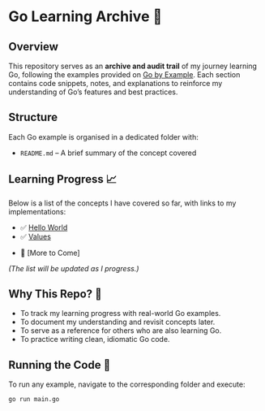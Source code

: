 # Go Learning Archive 📜

## Overview

This repository serves as an **archive and audit trail** of my journey learning Go, following the examples provided on [Go by Example](https://gobyexample.com/). Each section contains code snippets, notes, and explanations to reinforce my understanding of Go’s features and best practices.

## Structure

Each Go example is organised in a dedicated folder with:

- `README.md` – A brief summary of the concept covered

## Learning Progress 📈

Below is a list of the concepts I have covered so far, with links to my implementations:

- ✅ [Hello World](tutorial/1-hello-world.go/)
- ✅ [Values](tutorial/2-values.go/)
<!--

2. ✅ [Variables](tutorial/03-variables/)
3. ✅ [Constants](tutorial/04-constants/)
4. ✅ [For Loop](tutorial/05-for/)
5. ✅ [If/Else](tutorial/06-if-else/)
6. ✅ [Switch](tutorial/07-switch/)
7. ✅ [Arrays](tutorial/08-arrays/)
8. ✅ [Slices](tutorial/09-slices/)
9. ✅ [Maps](tutorial/10-maps/) -->

- 🔄 [More to Come]

_(The list will be updated as I progress.)_

## Why This Repo? 🤔

- To track my learning progress with real-world Go examples.
- To document my understanding and revisit concepts later.
- To serve as a reference for others who are also learning Go.
- To practice writing clean, idiomatic Go code.

## Running the Code 🏃

To run any example, navigate to the corresponding folder and execute:

```sh
go run main.go
```
